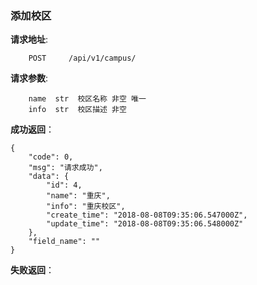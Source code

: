 ### 添加校区

**请求地址**:
```
    POST     /api/v1/campus/
```

**请求参数**:
```
    name  str  校区名称 非空 唯一 
    info  str  校区描述 非空
```


**成功返回**：
```
{
    "code": 0,
    "msg": "请求成功",
    "data": {
        "id": 4,
        "name": "重庆",
        "info": "重庆校区",
        "create_time": "2018-08-08T09:35:06.547000Z",
        "update_time": "2018-08-08T09:35:06.548000Z"
    },
    "field_name": ""
}
```

**失败返回**：
```

```